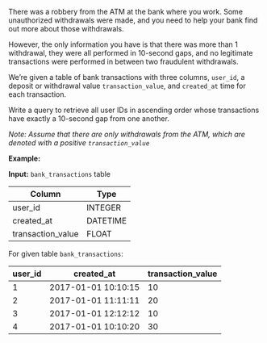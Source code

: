﻿
There was a robbery from the ATM at the bank where you work. Some unauthorized withdrawals were made, and you need to help your bank find out more about those withdrawals.

However, the only information you have is that there was more than 1 withdrawal, they were all performed in 10-second gaps, and no legitimate transactions were performed in between two fraudulent withdrawals.

We’re given a table of bank transactions with three columns,  `user_id`, a deposit or withdrawal value  `transaction_value`, and  `created_at`  time for each transaction.

Write a query to retrieve all user IDs in ascending order whose transactions have exactly a 10-second gap from one another.

_Note: Assume that there are only withdrawals from the ATM, which are denoted with a positive  `transaction_value`_

**Example:**

**Input:**
`bank_transactions`  table

|      Column       |   Type   |
|-------------------|----------|
| user_id           | INTEGER  |
| created_at        | DATETIME |
| transaction_value | FLOAT    |

For given table `bank_transactions`:

| user_id |     created_at      | transaction_value |
|---------|---------------------|-------------------|
|       1 | 2017-01-01 10:10:15 |                10 |
|       2 | 2017-01-01 11:11:11 |                20 |
|       3 | 2017-01-01 12:12:12 |                10 |
|       4 | 2017-01-01 10:10:20 |                30 |


